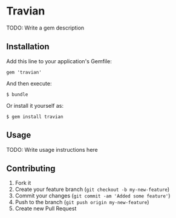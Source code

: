 # Travian

TODO: Write a gem description

## Installation

Add this line to your application's Gemfile:

    gem 'travian'

And then execute:

    $ bundle

Or install it yourself as:

    $ gem install travian

## Usage

TODO: Write usage instructions here

## Contributing

1. Fork it
2. Create your feature branch (`git checkout -b my-new-feature`)
3. Commit your changes (`git commit -am 'Added some feature'`)
4. Push to the branch (`git push origin my-new-feature`)
5. Create new Pull Request
